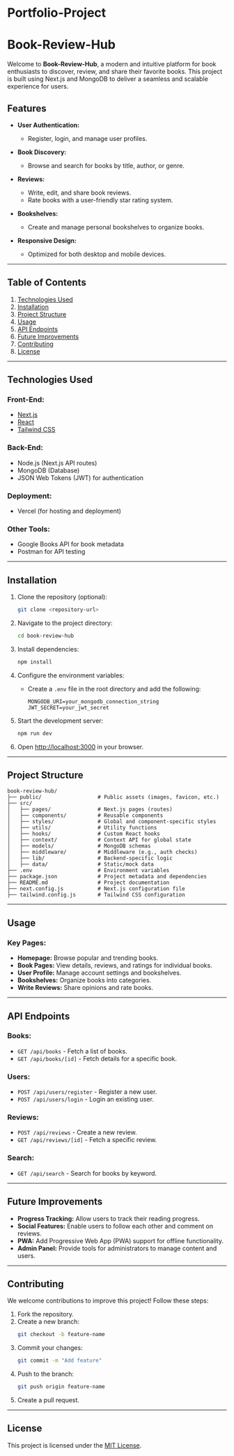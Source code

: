# Portfolio-Project
# Book-Review-Hub

Welcome to **Book-Review-Hub**, a modern and intuitive platform for book enthusiasts to discover, review, and share their favorite books. This project is built using Next.js and MongoDB to deliver a seamless and scalable experience for users.

## Features

- **User Authentication:**
  - Register, login, and manage user profiles.

- **Book Discovery:**
  - Browse and search for books by title, author, or genre.

- **Reviews:**
  - Write, edit, and share book reviews.
  - Rate books with a user-friendly star rating system.

- **Bookshelves:**
  - Create and manage personal bookshelves to organize books.

- **Responsive Design:**
  - Optimized for both desktop and mobile devices.

---

## Table of Contents

1. [Technologies Used](#technologies-used)
2. [Installation](#installation)
3. [Project Structure](#project-structure)
4. [Usage](#usage)
5. [API Endpoints](#api-endpoints)
6. [Future Improvements](#future-improvements)
7. [Contributing](#contributing)
8. [License](#license)

---

## Technologies Used

### Front-End:
- [Next.js](https://nextjs.org/)
- [React](https://reactjs.org/)
- [Tailwind CSS](https://tailwindcss.com/)

### Back-End:
- Node.js (Next.js API routes)
- MongoDB (Database)
- JSON Web Tokens (JWT) for authentication

### Deployment:
- Vercel (for hosting and deployment)

### Other Tools:
- Google Books API for book metadata
- Postman for API testing

---

## Installation

1. Clone the repository (optional):
   ```bash
   git clone <repository-url>
   ```

2. Navigate to the project directory:
   ```bash
   cd book-review-hub
   ```

3. Install dependencies:
   ```bash
   npm install
   ```

4. Configure the environment variables:
   - Create a `.env` file in the root directory and add the following:
     ```env
     MONGODB_URI=your_mongodb_connection_string
     JWT_SECRET=your_jwt_secret
     ```

5. Start the development server:
   ```bash
   npm run dev
   ```

6. Open [http://localhost:3000](http://localhost:3000) in your browser.

---

## Project Structure

```plaintext
book-review-hub/
├── public/                  # Public assets (images, favicon, etc.)
├── src/
│   ├── pages/               # Next.js pages (routes)
│   ├── components/          # Reusable components
│   ├── styles/              # Global and component-specific styles
│   ├── utils/               # Utility functions
│   ├── hooks/               # Custom React hooks
│   ├── context/             # Context API for global state
│   ├── models/              # MongoDB schemas
│   ├── middleware/          # Middleware (e.g., auth checks)
│   ├── lib/                 # Backend-specific logic
│   ├── data/                # Static/mock data
├── .env                     # Environment variables
├── package.json             # Project metadata and dependencies
├── README.md                # Project documentation
├── next.config.js           # Next.js configuration file
├── tailwind.config.js       # Tailwind CSS configuration
```

---

## Usage

### Key Pages:
- **Homepage:** Browse popular and trending books.
- **Book Pages:** View details, reviews, and ratings for individual books.
- **User Profile:** Manage account settings and bookshelves.
- **Bookshelves:** Organize books into categories.
- **Write Reviews:** Share opinions and rate books.

---

## API Endpoints

### Books:
- `GET /api/books` - Fetch a list of books.
- `GET /api/books/[id]` - Fetch details for a specific book.

### Users:
- `POST /api/users/register` - Register a new user.
- `POST /api/users/login` - Login an existing user.

### Reviews:
- `POST /api/reviews` - Create a new review.
- `GET /api/reviews/[id]` - Fetch a specific review.

### Search:
- `GET /api/search` - Search for books by keyword.

---

## Future Improvements

- **Progress Tracking:** Allow users to track their reading progress.
- **Social Features:** Enable users to follow each other and comment on reviews.
- **PWA:** Add Progressive Web App (PWA) support for offline functionality.
- **Admin Panel:** Provide tools for administrators to manage content and users.

---

## Contributing

We welcome contributions to improve this project! Follow these steps:

1. Fork the repository.
2. Create a new branch:
   ```bash
   git checkout -b feature-name
   ```
3. Commit your changes:
   ```bash
   git commit -m "Add feature"
   ```
4. Push to the branch:
   ```bash
   git push origin feature-name
   ```
5. Create a pull request.

---

## License

This project is licensed under the [MIT License](LICENSE).
